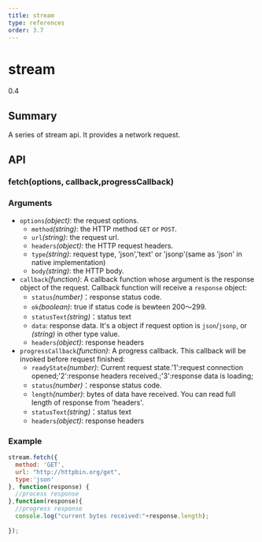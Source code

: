 ```yaml
---
title: stream
type: references
order: 3.7
---
```


# stream
<span class="weex-version">0.4</span>


## Summary

A series of stream api. It provides a network request.

## API

### fetch(options, callback,progressCallback)

### Arguments

* `options`*(object)*: the request options.
  * `method`*(string)*: the HTTP method `GET` or `POST`.
  * `url`*(string)*: the request url.
  * `headers`*(object)*: the HTTP request headers.
  * `type`*(string)*: request type, 'json','text' or 'jsonp'(same as 'json' in native implementation)
  * `body`*(string)*: the HTTP body.
* `callback`*(function)*: A callback function whose argument is the response object of the request. Callback function will receive a `response` object:   
  * `status`*(number)*：response status code.
  * `ok`*(boolean)*: true if status code is bewteen 200～299.
  * `statusText`*(string)*：status text 
  * `data`: response data. It's a object if request option is `json`/`jsonp`, or *(string)* in other type value.
  * `headers`*(object)*: response headers
* `progressCallback`*(function)*: A progress callback. This callback will be invoked before request finished:   
  * `readyState`*(number)*: Current request state.'1':request connection opened;'2':response headers received.;'3':response data is loading;
  * `status`*(number)*：response status code.
  * `length`*(number)*: bytes of data have received. You can read full length of response from 'headers'.
  * `statusText`*(string)*：status text 
  * `headers`*(object)*: response headers



### Example

```javascript
stream.fetch({
  method: 'GET',
  url: "http://httpbin.org/get",
  type:'json'
}, function(response) {
  //process response
},function(response){
  //progress response
  console.log("current bytes received:"+response.length);
  
});
```
  
    

